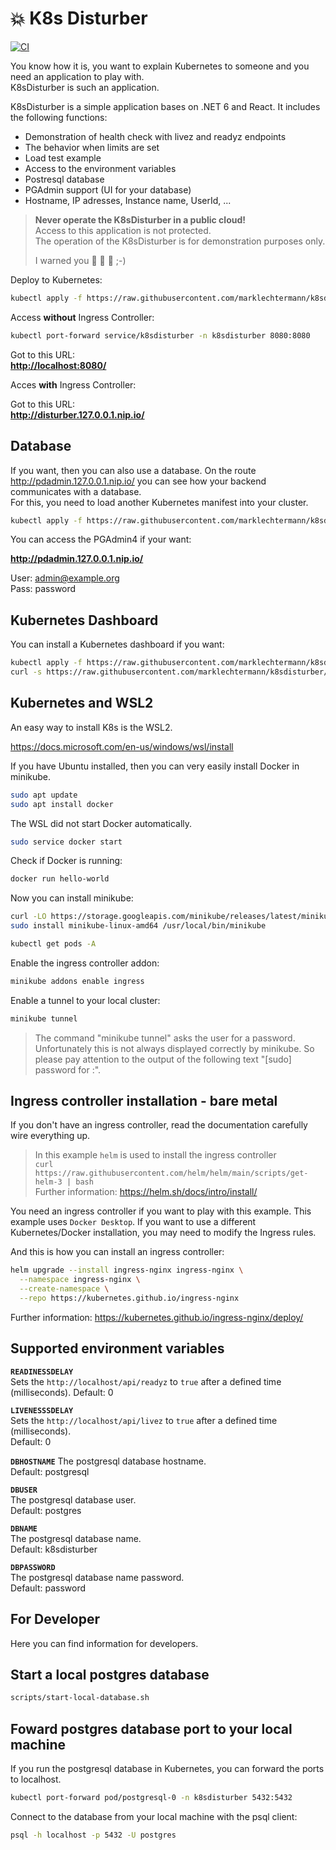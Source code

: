 # :boom: K8s Disturber

[![CI](https://github.com/marklechtermann/k8sdisturber/actions/workflows/ci.yaml/badge.svg)](https://github.com/marklechtermann/k8sdisturber/actions/workflows/ci.yaml)

You know how it is, you want to explain Kubernetes to someone and you need an application to play with.  
K8sDisturber is such an application.

K8sDisturber is a simple application bases on .NET 6 and React.
It includes the following functions:

- Demonstration of health check with livez and readyz endpoints
- The behavior when limits are set
- Load test example
- Access to the environment variables
- Postresql database 
- PGAdmin support (UI for your database)
- Hostname, IP adresses, Instance name, UserId, ...

> **Never operate the K8sDisturber in a public cloud!**  
> Access to this application is not protected.  
> The operation of the K8sDisturber is for demonstration purposes only.
>
> I warned you :see_no_evil: :hear_no_evil: :speak_no_evil: ;-)

Deploy to Kubernetes: 

```bash
kubectl apply -f https://raw.githubusercontent.com/marklechtermann/k8sdisturber/master/kubernetes/k8sdisturber.yaml
```

Access **without** Ingress Controller:

```bash
kubectl port-forward service/k8sdisturber -n k8sdisturber 8080:8080
```
Got to this URL:  
**<http://localhost:8080/>**

Acces **with** Ingress Controller: 

Got to this URL:  
**<http://disturber.127.0.0.1.nip.io/>**


## Database

If you want, then you can also use a database. On the route <http://pdadmin.127.0.0.1.nip.io/> you can see how your backend communicates with a database.  
For this, you need to load another Kubernetes manifest into your cluster.

```bash
kubectl apply -f https://raw.githubusercontent.com/marklechtermann/k8sdisturber/master/kubernetes/database.yaml
```

You can access the PGAdmin4 if your want:  

**<http://pdadmin.127.0.0.1.nip.io/>**

User: admin@example.org  
Pass: password  

## Kubernetes Dashboard

You can install a Kubernetes dashboard if you want:  

```bash
kubectl apply -f https://raw.githubusercontent.com/marklechtermann/k8sdisturber/master/kubernetes/dashboard.yaml
curl -s https://raw.githubusercontent.com/marklechtermann/k8sdisturber/master/kubernetes/login.sh | sh
```

## Kubernetes and WSL2
An easy way to install K8s is the WSL2.  

<https://docs.microsoft.com/en-us/windows/wsl/install>

If you have Ubuntu installed, then you can very easily install Docker in minikube.  

```bash
sudo apt update
sudo apt install docker
```

The WSL did not start Docker automatically.  

```bash
sudo service docker start
```

Check if Docker is running:  

```bash
docker run hello-world
```

Now you can install minikube:  

```bash
curl -LO https://storage.googleapis.com/minikube/releases/latest/minikube-linux-amd64
sudo install minikube-linux-amd64 /usr/local/bin/minikube
```

```bash 
kubectl get pods -A
```

Enable the ingress controller addon:  

```bash
minikube addons enable ingress
```

Enable a tunnel to your local cluster:  

```bash
minikube tunnel
```

> The command "minikube tunnel" asks the user for a password. Unfortunately this is not always displayed correctly by minikube.
> So please pay attention to the output of the following text "[sudo] password for <user>:".

## Ingress controller installation - bare metal

If you don't have an ingress controller, read the documentation carefully wire everything up.  

> In this example `helm` is used to install the ingress controller  
> `curl https://raw.githubusercontent.com/helm/helm/main/scripts/get-helm-3 | bash`  
> Further information: <https://helm.sh/docs/intro/install/>

You need an ingress controller if you want to play with this example.
This example uses `Docker Desktop`. If you want to use a different Kubernetes/Docker installation, you may need to modify the Ingress rules.

And this is how you can install an ingress controller:

```bash
helm upgrade --install ingress-nginx ingress-nginx \
  --namespace ingress-nginx \
  --create-namespace \
  --repo https://kubernetes.github.io/ingress-nginx 
```

Further information: <https://kubernetes.github.io/ingress-nginx/deploy/>


## Supported environment variables

**`READINESSDELAY`**  
Sets the `http://localhost/api/readyz` to `true` after a defined time (milliseconds).
Default: 0

**`LIVENESSSDELAY`**  
Sets the `http://localhost/api/livez` to `true` after a defined time (milliseconds).  
Default: 0

**`DBHOSTNAME`**
The postgresql database hostname.  
Default: postgresql

**`DBUSER`**  
The postgresql database user.  
Default: postgres

**`DBNAME`**  
The postgresql database name.  
Default: k8sdisturber

**`DBPASSWORD`**  
The postgresql database name password.  
Default: password

## For Developer

Here you can find information for developers.

## Start a local postgres database

```bash
scripts/start-local-database.sh
```

## Foward postgres database port to your local machine

If you run the postgresql database in Kubernetes, you can forward the ports to localhost.

```bash
kubectl port-forward pod/postgresql-0 -n k8sdisturber 5432:5432
```

Connect to the database from your local machine with the psql client:

```bash
psql -h localhost -p 5432 -U postgres
```
